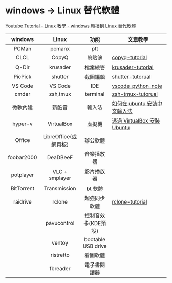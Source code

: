 # windows -> Linux 替代軟體

[Youtube Tutorial - Linux 教學 - windows 轉換到 Linux 替代軟體](https://youtu.be/pKThLRl4LlM)

|   windows  |         Linux         |     功能     | 文章教學                                                                                                            |
|:----------:|:---------------------:|:------------:|---------------------------------------------------------------------------------------------------------------------|
|    PCMan   |         pcmanx        |      ptt     |                                                                                                                     |
|    CLCL    |         CopyQ         |    剪貼簿    | [copyq-tutorial](https://github.com/twtrubiks/linux-note/tree/master/copyq-tutorial)                      |
|    Q-Dir   |        krusader       |   檔案總管   | [krusader-tutorial](https://github.com/twtrubiks/linux-note/tree/master/krusader-tutorial)                   |
|   PicPick  |        shutter        |   截圖編輯   | [shutter-tutorual](https://github.com/twtrubiks/linux-note/tree/master/shutter-tutorual)                            |
|   VS Code  |        VS Code        |      IDE     | [vscode_python_note](https://github.com/twtrubiks/vscode_python_note)                                               |
|    cmder   |        zsh,tmux       |   terminal   | [zsh-tmux-tutorual](https://github.com/twtrubiks/linux-note/tree/master/zsh-tmux-tutorual)                          |
|  微軟內建  |         新酷音        |    輸入法    | [如何在 ubuntu 安裝中文輸入法](https://github.com/twtrubiks/linux-note/tree/master/chinese-input-methods-on-ubuntu) |
|   hyper-v  |       VirtualBox      |    虛擬機    | [透過 VirtualBox 安裝 Ubuntu](https://youtu.be/lI1EMwhW6lE)                                                         |
|   Office   | LibreOffice(或網頁板) |   辦公軟體   |                                                                                                                     |
| foobar2000 |        DeaDBeeF       |  音樂播放器  |                                                                                                                     |
|  potplayer |     VLC + smplayer    |  影片播放器  |                                                                                                                     |
| BitTorrent |      Transmission     |    bt 軟體   |                                                                                                                     |
| raidrive   |         rclone        | 超強同步軟體 |  [rclone-tutorial](https://github.com/twtrubiks/linux-note/tree/master/rclone-tutorial)                                                                                                |
|    |         pavucontrol        | 控制音效卡(KDE預設) |
|    |         ventoy        |  bootable USB drive |
|    |         ristretto        |  看圖軟體 |
|    |         fbreader        |  電子書閱讀器 |
